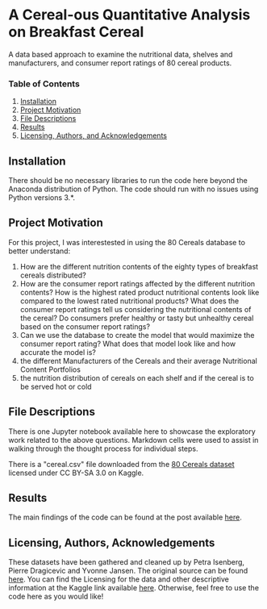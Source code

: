 # A Cereal-ous Quantitative Analysis on Breakfast Cereal
A data based approach to examine the nutritional data, shelves and manufacturers, and consumer report ratings of  80 cereal products.

### Table of Contents

1. [Installation](#installation)
2. [Project Motivation](#motivation)
3. [File Descriptions](#files)
4. [Results](#results)
5. [Licensing, Authors, and Acknowledgements](#licensing)

## Installation <a name="installation"></a>

There should be no necessary libraries to run the code here beyond the Anaconda distribution of Python.  The code should run with no issues using Python versions 3.*.

## Project Motivation<a name="motivation"></a>

For this project, I was interestested in using the 80 Cereals database to better understand:

1. How are the different nutrition contents of the eighty types of breakfast cereals distributed?
2. How are the consumer report ratings affected by the different nutrition contents? How is the highest rated product nutritional contents look like compared to the lowest rated nutritional products? What does the consumer report ratings tell us considering the nutritional contents of the cereal? Do consumers prefer healthy or tasty but unhealthy cereal based on the consumer report ratings?
3. Can we use the database to create the model that would maximize the consumer report rating? What does that model look like and how accurate the model is? 
4. the different Manufacturers of the Cereals and their average Nutritional Content Portfolios
5. the nutrition distribution of cereals on each shelf and if the cereal is to be served hot or cold

## File Descriptions <a name="files"></a>

There is one Jupyter notebook available here to showcase the exploratory work related to the above questions. Markdown cells were used to assist in walking through the thought process for individual steps.  

There is a "cereal.csv" file downloaded from the [80 Cereals dataset](https://www.kaggle.com/datasets/crawford/80-cereals) licensed under CC BY-SA 3.0 on Kaggle. 

## Results<a name="results"></a>

The main findings of the code can be found at the post available [here](https://medium.com/@huishi1885/a-cereal-ous-quantitative-analysis-on-breakfast-cereal-f06267c5cd4).

## Licensing, Authors, Acknowledgements<a name="licensing"></a>

These datasets have been gathered and cleaned up by Petra Isenberg, Pierre Dragicevic and Yvonne Jansen. The original source can be found [here](https://perso.telecom-paristech.fr/eagan/class/igr204/datasets). You can find the Licensing for the data and other descriptive information at the Kaggle link available [here](https://www.kaggle.com/datasets/crawford/80-cereals).  Otherwise, feel free to use the code here as you would like! 

